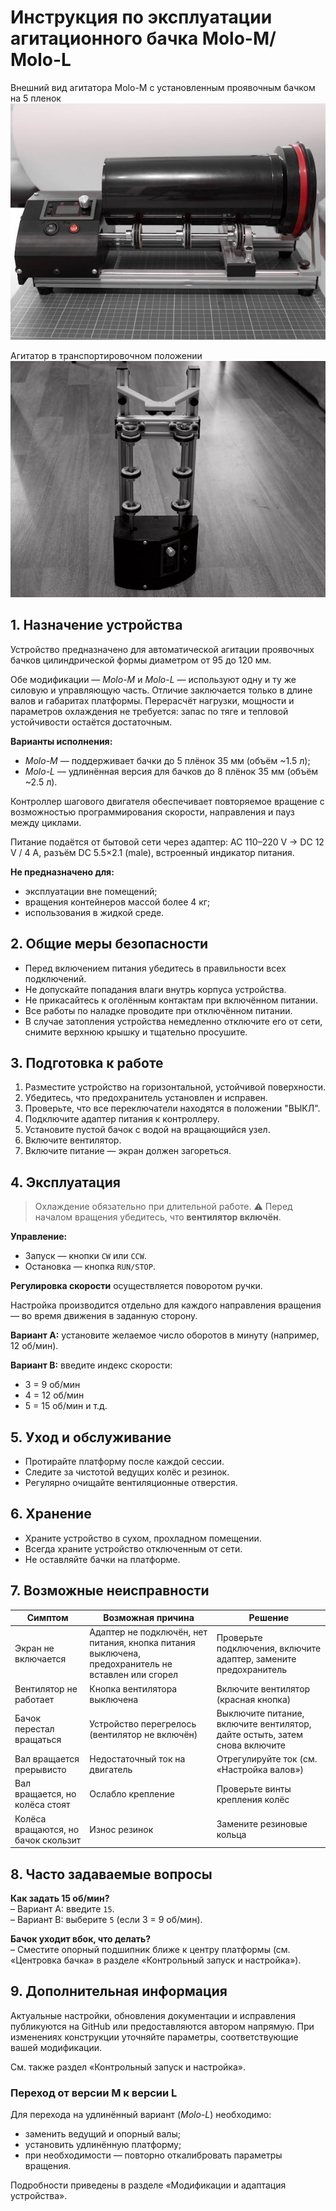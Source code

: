 # Инструкция по эксплуатации агитационного бачка Molo-M/ Molo-L

Внешний вид агитатора Molo-M с установленным проявочным бачком на 5 пленок
![312_Finalizing_R5B4745.jpg](img/312_Finalizing_R5B4745.jpg)

Агитатор в транспортировочном положении
![312_Finalizing_R5B4749.jpg](img/312_Finalizing_R5B4749.jpg)

## 1. Назначение устройства

Устройство предназначено для автоматической агитации проявочных бачков
цилиндрической формы диаметром от 95 до 120 мм.

Обе модификации — *Molo-M* и *Molo-L* — используют одну и ту же силовую и управляющую часть.
Отличие заключается только в длине валов и габаритах платформы. Перерасчёт нагрузки,
мощности и параметров охлаждения не требуется: запас по тяге и тепловой устойчивости
остаётся достаточным.

**Варианты исполнения:**
- *Molo-M* — поддерживает бачки до 5 плёнок 35 мм (объём ~1.5 л);
- *Molo-L* — удлинённая версия для бачков до 8 плёнок 35 мм (объём ~2.5 л).

Контроллер шагового двигателя обеспечивает повторяемое вращение с
возможностью программирования скорости, направления и пауз между циклами.

Питание подаётся от бытовой сети через адаптер:
AC 110–220 V → DC 12 V / 4 A, разъём DC 5.5×2.1 (male), встроенный индикатор питания.

**Не предназначено для:**
- эксплуатации вне помещений;
- вращения контейнеров массой более 4 кг;
- использования в жидкой среде.

## 2. Общие меры безопасности

- Перед включением питания убедитесь в правильности всех подключений.
- Не допускайте попадания влаги внутрь корпуса устройства.
- Не прикасайтесь к оголённым контактам при включённом питании.
- Все работы по наладке проводите при отключённом питании.
- В случае затопления устройства немедленно отключите его от сети,
  снимите верхнюю крышку и тщательно просушите.

## 3. Подготовка к работе

1. Разместите устройство на горизонтальной, устойчивой поверхности.
2. Убедитесь, что предохранитель установлен и исправен.
3. Проверьте, что все переключатели находятся в положении "ВЫКЛ".
4. Подключите адаптер питания к контроллеру.
5. Установите пустой бачок с водой на вращающийся узел.
6. Включите вентилятор.
7. Включите питание — экран должен загореться.

## 4. Эксплуатация

> Охлаждение обязательно при длительной работе.
> ⚠️ Перед началом вращения убедитесь, что **вентилятор включён**. 

**Управление:**

- Запуск — кнопки `CW` или `CCW`.
- Остановка — кнопка `RUN/STOP`.

**Регулировка скорости** осуществляется поворотом ручки.

Настройка производится отдельно для каждого направления вращения — во время 
движения в заданную сторону.

**Вариант A:** установите желаемое число оборотов в минуту (например, 12 об/мин).

**Вариант B:** введите индекс скорости:

- 3 = 9 об/мин
- 4 = 12 об/мин
- 5 = 15 об/мин и т.д.

## 5. Уход и обслуживание

- Протирайте платформу после каждой сессии.
- Следите за чистотой ведущих колёс и резинок.
- Регулярно очищайте вентиляционные отверстия.

## 6. Хранение

- Храните устройство в сухом, прохладном помещении.
- Всегда храните устройство отключенным от сети.
- Не оставляйте бачки на платформе.

## 7. Возможные неисправности

| Симптом                         | Возможная причина                  | Решение                      |
|----------------------------------|-------------------------------------|-------------------------------|
| Экран не включается             | Адаптер не подключён, нет питания, кнопка питания выключена, предохранитель не вставлен или сгорел | Проверьте подключения, включите адаптер, замените предохранитель |
| Вентилятор не работает          | Кнопка вентилятора выключена       | Включите вентилятор (красная кнопка) |
| Бачок перестал вращаться        | Устройство перегрелось (вентилятор не включён) | Выключите питание, включите вентилятор, дайте остыть, затем снова включите |
| Вал вращается прерывисто        | Недостаточный ток на двигатель     | Отрегулируйте ток (см. «Настройка валов») |
| Вал вращается, но колёса стоят  | Ослабло крепление                  | Проверьте винты крепления колёс |
| Колёса вращаются, но бачок скользит | Износ резинок                      | Замените резиновые кольца |

## 8. Часто задаваемые вопросы

**Как задать 15 об/мин?**  
– Вариант A: введите `15`.  
– Вариант B: выберите `5` (если 3 = 9 об/мин).

**Бачок уходит вбок, что делать?**  
– Сместите опорный подшипник ближе к центру платформы (см. «Центровка бачка» 
в разделе «Контрольный запуск и настройка»).

## 9. Дополнительная информация

Актуальные настройки, обновления документации и исправления публикуются 
на GitHub или предоставляются автором напрямую. При изменениях конструкции 
уточняйте параметры, соответствующие вашей модификации.

См. также раздел «Контрольный запуск и настройка».

### Переход от версии M к версии L

Для перехода на удлинённый вариант (*Molo-L*) необходимо:
- заменить ведущий и опорный валы;
- установить удлинённую платформу;
- при необходимости — повторно откалибровать параметры вращения.

Подробности приведены в разделе «Модификации и адаптация устройства».
